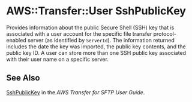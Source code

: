 # AWS::Transfer::User SshPublicKey<a name="aws-properties-transfer-user-sshpublickey"></a>

Provides information about the public Secure Shell \(SSH\) key that is associated with a user account for the specific file transfer protocol\-enabled server \(as identified by `ServerId`\)\. The information returned includes the date the key was imported, the public key contents, and the public key ID\. A user can store more than one SSH public key associated with their user name on a specific server\.

## See Also<a name="aws-properties-transfer-user-sshpublickey--seealso"></a>

[SshPublicKey](https://docs.aws.amazon.com/transfer/latest/userguide/API_SshPublicKey.html) in the *AWS Transfer for SFTP User Guide*\.